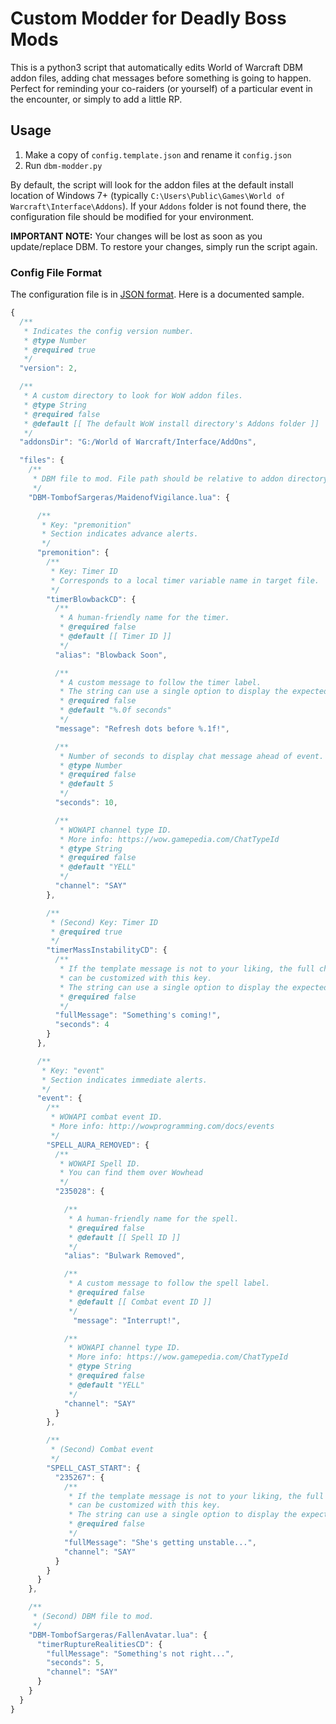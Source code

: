# Custom Modder for Deadly Boss Mods

This is a python3 script that automatically edits World of Warcraft DBM addon files, adding chat messages before something is going to happen. Perfect for reminding your co-raiders (or yourself) of a particular event in the encounter, or simply to add a little RP.

## Usage

1. Make a copy of `config.template.json` and rename it `config.json`
2. Run `dbm-modder.py`

By default, the script will look for the addon files at the default install location of Windows 7+ (typically `C:\Users\Public\Games\World of Warcraft\Interface\Addons`). If your `Addons` folder is not found there, the configuration file should be modified for your environment.

**IMPORTANT NOTE:** Your changes will be lost as soon as you update/replace DBM. To restore your changes, simply run the script again.

### Config File Format

The configuration file is in [JSON format](http://www.json.org/). Here is a documented sample.

```JavaScript
{
  /**
   * Indicates the config version number.
   * @type Number
   * @required true
   */
  "version": 2,

  /**
   * A custom directory to look for WoW addon files.
   * @type String
   * @required false
   * @default [[ The default WoW install directory's Addons folder ]]
   */
  "addonsDir": "G:/World of Warcraft/Interface/AddOns",

  "files": {
    /**
     * DBM file to mod. File path should be relative to addon directory.
     */
    "DBM-TombofSargeras/MaidenofVigilance.lua": {

      /**
       * Key: "premonition"
       * Section indicates advance alerts.
       */
      "premonition": {
        /**
         * Key: Timer ID
         * Corresponds to a local timer variable name in target file.
         */
        "timerBlowbackCD": {
          /**
           * A human-friendly name for the timer.
           * @required false
           * @default [[ Timer ID ]]
           */
          "alias": "Blowback Soon",

          /**
           * A custom message to follow the timer label.
           * The string can use a single option to display the expected time.
           * @required false
           * @default "%.0f seconds"
           */
          "message": "Refresh dots before %.1f!",

          /**
           * Number of seconds to display chat message ahead of event.
           * @type Number
           * @required false
           * @default 5
           */
          "seconds": 10,

          /**
           * WOWAPI channel type ID.
           * More info: https://wow.gamepedia.com/ChatTypeId
           * @type String
           * @required false
           * @default "YELL"
           */
          "channel": "SAY"
        },

        /**
         * (Second) Key: Timer ID
         * @required true
         */
        "timerMassInstabilityCD": {
          /**
           * If the template message is not to your liking, the full chat message
           * can be customized with this key.
           * The string can use a single option to display the expected time.
           * @required false
           */
          "fullMessage": "Something's coming!",
          "seconds": 4
        }
      },

      /**
       * Key: "event"
       * Section indicates immediate alerts.
       */
      "event": {
        /**
         * WOWAPI combat event ID.
         * More info: http://wowprogramming.com/docs/events
         */
        "SPELL_AURA_REMOVED": {
          /**
           * WOWAPI Spell ID.
           * You can find them over Wowhead
           */
          "235028": {

            /**
             * A human-friendly name for the spell.
             * @required false
             * @default [[ Spell ID ]]
             */
            "alias": "Bulwark Removed",

            /**
             * A custom message to follow the spell label.
             * @required false
             * @default [[ Combat event ID ]]
             */
              "message": "Interrupt!",

            /**
             * WOWAPI channel type ID.
             * More info: https://wow.gamepedia.com/ChatTypeId
             * @type String
             * @required false
             * @default "YELL"
             */
            "channel": "SAY"
          }
        },

        /**
         * (Second) Combat event
         */
        "SPELL_CAST_START": {
          "235267": {
            /**
             * If the template message is not to your liking, the full chat message
             * can be customized with this key.
             * The string can use a single option to display the expected time.
             * @required false
             */
            "fullMessage": "She's getting unstable...",
            "channel": "SAY"
          }
        }
      }
    },

    /**
     * (Second) DBM file to mod.
     */
    "DBM-TombofSargeras/FallenAvatar.lua": {
      "timerRuptureRealitiesCD": {
        "fullMessage": "Something's not right...",
        "seconds": 5,
        "channel": "SAY"
      }
    }
  }
}
```
